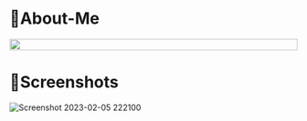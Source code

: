 
# 🎯About-Me

<img src="https://i.imgur.com/dBaSKWF.gif" height="20" width="100%">

# 📸Screenshots

![Screenshot 2023-02-05 222100](https://user-images.githubusercontent.com/96366867/216832850-68dc4d92-5bef-4ecd-ba13-04083e667667.png)


